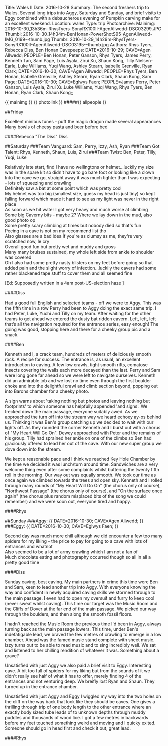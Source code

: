 Title: Wales II
Date: 2016-10-28
Summary: The second freshers trip to Wales. Several long trips into Aggy, Saturday and Sunday, and brief visits to Eggy combined with a debaucherous evening of Pumpkin carving make for an excellent weekend.
Location: wales
Type: trip
Photoarchive:
Mainimg: 2016-10-30_13h36m-RhysTyers-SonyRX100II-AgenAllwedd-DSC03299.JPG
Thumbl: 2016-10-30_14h34m-BenHonan-PowerShotS95-AgenAllwedd-IMG_0199--thumb.jpg
Thumbr: 2016-10-29_14h29m-RhysTyers-SonyRX100II-AgenAllwedd-DSC03195--thumb.jpg
Authors: Rhys Tyers, Rebecca Diss, Ben Honan
Cavepeeps: DATE=2016-10-29; CAVE=Agen Allwedd; PEOPLE=Ben Honan, Peter Ganson, Rhys Tyers, James Perry, Kenneth Tan, Sam Page, Luis Ayala, Zirui Xu, Shaun Kong, Tilly Nielsen-Earle, Luke Williams, Yuqi Wang, Ashley Stearn, Isabelle Grenville, Ryan Clark;
           DATE=2016-10-30; CAVE=Agen Allwedd; PEOPLE=Rhys Tyers, Ben Honan, Isabelle Grenville, Ashley Stearn, Ryan Clark, Shaun Kong, Sam Page;
           DATE=2016-10-30; CAVE=Eglwys Faen; PEOPLE=James Perry, Peter Ganson, Luis Ayala, Zirui Xu,Luke Williams, Yuqi Wang, Rhys Tyers, Ben Honan, Ryan Clark, Shaun Kong;;

{{ mainimg }}
{{ photolink }}
#####{{ allpeople }}

##Friday

Excellent minibus tunes - puff the magic dragon made several appearances  
Many bowls of cheesy pasta and beer before bed

####Rebecca "The Diss" Diss

##Saturday
###Team Vanguard: Sam, Perry, Izzy, Ash, Ryan
###Team Got Talent: Rhys, Kenneth, Shaun, Luis, Zirui
###Team Twist: Ben, Peter, Tilly, Yuqi, Luke

Relatively late start, find I have no wellingtons or helmet...luckily my size was in the spare kit so didn't have to go bare foot or looking like a clown  
Into the cave we go, straight away it was much tighter than I was expecting - lots of squeezing and crawling  
Definitely saw a bat at some point which was pretty cool  
My helmet was too big (smallest size, guess my head is just tiny) so kept falling forward which made it hard to see as my light was never in the right place  
As soon as we hit water I got very heavy and much worse at climbing  
Some big Caverny bits - maybe 2? Where we lay down in the mud, also good photo op  
Some pretty scary climbing at times but nobody died so that's fun  
Peeing in a cave is not on my recommend list tho  
Also glasses are a bad idea if you're as clumsy as me, they're very scratched now, le cry  
Overall good fun but pretty wet and muddy and gross  
Many many bruises sustained, my whole left side from ankle to shoulder was covered  
Oh I also had some pretty nasty blisters on my feet before going so that added pain and the slight worry of infection...luckily the cavers had some rather blackened tape stuff to cover them and all seemed fine  

[Ed: Supposedly written in a 4am post-US-election haze ]

####Diss

Had a good full English and selected teams - off we were to Aggy. This was the fifth time in a row Perry had been to Aggy doing the exact same trip. I had Peter, Luke, Yuchi and Tilly on my team. After waiting for the other teams to get ahead we entered the dusty bat ridden cavern. Left, left, left that’s all the navigation required for the entrance series, easy enough! The going was good, stopping here and there for a cheeky group pic and a snack.

####Ben

Kenneth and I, a crack team, hundreds of meters of deliciously smooth rock. A recipe for success. The entrance is, as usual, an excellent introduction to caving. A few low crawls, tight smooth rifts, comatose insects covering the walls each more decayed than the last. Perry and Sam were long gone far ahead so we were left to navigate ourselves. Kenneth did an admirable job and we lost no time even through the first boulder choke and into the delightful crawl and climb section beyond, popping out into Barons chamber for a cheeky photo.

A sign warns about 'taking nothing but photos and leaving nothing but footprints' to which someone has helpfully appended 'and signs'. We trecked down the main passage, everyone suitably awed. As we approached the turn off into the stream way we heard echoey ay-os behind us. Thinking it was Ben's group catching up we decided to wait with our lights off. As they rounded the corner Kenneth and I burst out with a chorus of "My Heart Will Go On". Dewey approached with Peter and the remains of his group. Tilly had sprained her ankle on one of the climbs so Ben had graciously offered to lead her out of the cave. With our new super group we dove down into the stream.

We kept a reasonable pace and I think we reached Key Hole Chamber by the time we decided it was lunch/turn around time. Sandwiches are a very welcome thing even after some complaints whilst buttering the twenty fifth roll in the morning. Our way out was equally smooth. We took our time as once again we climbed towards the trees and open sky. Kenneth and I rolled through many rounds of "My Heart Will Go On" (the chorus only of course), "Northwest Passage" (the chorus only of course), and "On the surface once again" (the chorus plus random misplaced bits of the song we could remember) and we were soon out, everyone tired and happy.

####Rhys

##Sunday
###Aggy: {{ DATE=2016-10-30; CAVE=Agen Allwedd; }}
###Eggy: {{ DATE=2016-10-30; CAVE=Eglwys Faen; }}

Second day was much more chill although we did encounter a few too many spiders for my liking - the price to pay for going to a cave with lots of entrances and whatnot  
Also seemed to be a lot of army crawling which I am not a fan of  
Much chocolate eating and photography occurred though so all in all a pretty good time

####Diss

Sunday caving, best caving. My main partners in crime this time were Ben and Sam, keen to lead another trip into Aggy. With everyone knowing the way and confident in newly acquired caving skills we stormed through to the main passage. I even had to open my oversuit and furry to keep cool (never sweat whilst caving). This time our target was the Music Room and the Cliffs of Dover at the far end of the main passage. We picked our way through the boulders, and then along the smooth fossil floors.

I hadn't reached the Music Room the previous time I'd been in Aggy, always turning back as the main passage lowers. This time, under Ben's indefatigable lead, we braved the few metres of crawling to emerge in a low chamber. Ahead was the famed music stand complete with sheet music. Izzy turns out to be able to read music and to sing incredibly well. We sat and listened to her chilling rendition of whatever it was. Something about a grave?

Unsatisfied with just Aggy we also paid a brief visit to Eggy. Interesting cave. A bit too full of spiders for my liking but from the sounds of it we didn't really see half of what it has to offer, merely finding 4 of the entrances and not venturing deep. We breifly lost Ryan and Shaun. They turned up in the entrance chamber.

Unsatisfied with just Aggy and Eggy I wiggled my way into the two holes on the cliff on the way back that look like they should be caves. One gives a thrilling through trip of one body length to the other entrance where an exactly body sized tube leads of to unknown depths through muddy puddles and thousands of wood lice. I got a few metres in backwards before my feet touched something weird and moving and I quicky exited. Someone should go in head first and check it out, great lead.

####Rhys
